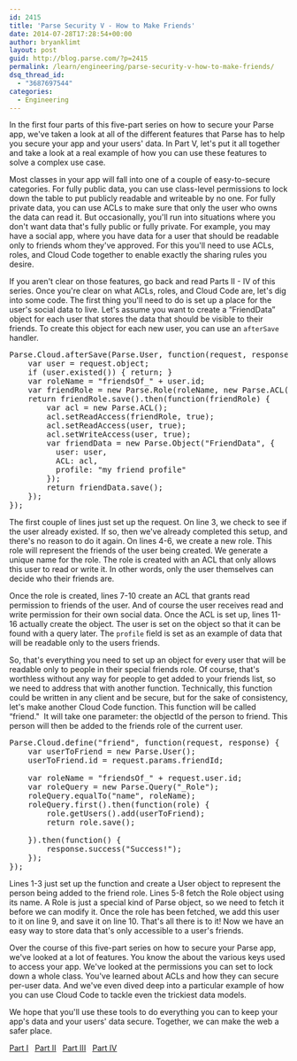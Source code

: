 ```yaml
---
id: 2415
title: 'Parse Security V - How to Make Friends'
date: 2014-07-28T17:28:54+00:00
author: bryanklimt
layout: post
guid: http://blog.parse.com/?p=2415
permalink: /learn/engineering/parse-security-v-how-to-make-friends/
dsq_thread_id:
  - "3687697544"
categories:
  - Engineering
---
```

In the first four parts of this five-part series on how to secure your Parse app, we've taken a look at all of the different features that Parse has to help you secure your app and your users' data. In Part V, let's put it all together and take a look at a real example of how you can use these features to solve a complex use case.

Most classes in your app will fall into one of a couple of easy-to-secure categories. For fully public data, you can use class-level permissions to lock down the table to put publicly readable and writeable by no one. For fully private data, you can use ACLs to make sure that only the user who owns the data can read it. But occasionally, you'll run into situations where you don't want data that's fully public or fully private. For example, you may have a social app, where you have data for a user that should be readable only to friends whom they've approved. For this you'll need to use ACLs, roles, and Cloud Code together to enable exactly the sharing rules you desire.

If you aren't clear on those features, go back and read Parts II - IV of this series. Once you're clear on what ACLs, roles, and Cloud Code are, let's dig into some code. The first thing you'll need to do is set up a place for the user's social data to live. Let's assume you want to create a “FriendData” object for each user that stores the data that should be visible to their friends. To create this object for each new user, you can use an `afterSave` handler.

<pre class="brush: javascript; gutter: true">Parse.Cloud.afterSave(Parse.User, function(request, response) {
    var user = request.object;
    if (user.existed()) { return; }
    var roleName = "friendsOf_" + user.id;
    var friendRole = new Parse.Role(roleName, new Parse.ACL(user));
    return friendRole.save().then(function(friendRole) {
        var acl = new Parse.ACL();
        acl.setReadAccess(friendRole, true);
        acl.setReadAccess(user, true);
        acl.setWriteAccess(user, true);
        var friendData = new Parse.Object("FriendData", {
          user: user,
          ACL: acl,
          profile: "my friend profile"
        });
        return friendData.save();
    });
});</pre>

The first couple of lines just set up the request. On line 3, we check to see if the user already existed. If so, then we've already completed this setup, and there's no reason to do it again. On lines 4-6, we create a new role. This role will represent the friends of the user being created. We generate a unique name for the role. The role is created with an ACL that only allows this user to read or write it. In other words, only the user themselves can decide who their friends are.

Once the role is created, lines 7-10 create an ACL that grants read permission to friends of the user. And of course the user receives read and write permission for their own social data. Once the ACL is set up, lines 11-16 actually create the object. The user is set on the object so that it can be found with a query later. The `profile` field is set as an example of data that will be readable only to the users friends.

So, that's everything you need to set up an object for every user that will be readable only to people in their special friends role. Of course, that's worthless without any way for people to get added to your friends list, so we need to address that with another function. Technically, this function could be written in any client and be secure, but for the sake of consistency, let's make another Cloud Code function. This function will be called “friend."  It will take one parameter: the objectId of the person to friend. This person will then be added to the friends role of the current user.

<pre class="brush: javascript; gutter: true">Parse.Cloud.define("friend", function(request, response) {
    var userToFriend = new Parse.User();
    userToFriend.id = request.params.friendId;

    var roleName = "friendsOf_" + request.user.id;
    var roleQuery = new Parse.Query("_Role");
    roleQuery.equalTo("name", roleName);
    roleQuery.first().then(function(role) {
        role.getUsers().add(userToFriend);
        return role.save();

    }).then(function() {
        response.success("Success!");    
    });
});</pre>

Lines 1-3 just set up the function and create a User object to represent the person being added to the friend role. Lines 5-8 fetch the Role object using its name. A Role is just a special kind of Parse object, so we need to fetch it before we can modify it. Once the role has been fetched, we add this user to it on line 9, and save it on line 10. That's all there is to it! Now we have an easy way to store data that's only accessible to a user's friends.

Over the course of this five-part series on how to secure your Parse app, we've looked at a lot of features. You know the about the various keys used to access your app. We've looked at the permissions you can set to lock down a whole class. You've learned about ACLs and how they can secure per-user data. And we've even dived deep into a particular example of how you can use Cloud Code to tackle even the trickiest data models.

We hope that you'll use these tools to do everything you can to keep your app's data and your users' data secure. Together, we can make the web a safer place.

<span style="text-decoration: underline;"><a href="http://blog.parse.com/2014/06/30/parse-security-i-are-you-the-key-master/" target="_blank">Part I</a></span>   <span style="text-decoration: underline;"><a href="http://blog.parse.com/2014/07/07/parse-security-ii-class-hysteria/" target="_blank">Part II</a></span>   <span style="text-decoration: underline;"><a href="http://blog.parse.com/2014/07/14/parse-security-iii-are-you-on-the-list/" target="_blank">Part III</a></span>   <span style="text-decoration: underline;"><a href="http://blog.parse.com/2014/07/21/parse-security-iv-ahead-in-the-cloud/" target="_blank">Part IV</a></span>